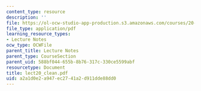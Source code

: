 ```yaml
---
content_type: resource
description: ''
file: https://ol-ocw-studio-app-production.s3.amazonaws.com/courses/20-462j-molecular-principles-of-biomaterials-spring-2006/a2a1d0e2a947ec2741a2d911dde88dd0_lect20_clean.pdf
file_type: application/pdf
learning_resource_types:
- Lecture Notes
ocw_type: OCWFile
parent_title: Lecture Notes
parent_type: CourseSection
parent_uid: 588bf044-655b-8b76-317c-330ce5599abf
resourcetype: Document
title: lect20_clean.pdf
uid: a2a1d0e2-a947-ec27-41a2-d911dde88dd0
---
```

